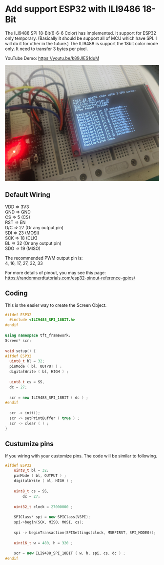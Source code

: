 # Add support ESP32 with ILI9486 18-Bit

The ILI9488 SPI 18-Bit(6-6-6 Color) has implemented. It support for ESP32 only temporary. (Basically it should be support all of MCU which have SPI. I will do it for other in the future.) The ILI9488 is support the 18bit color mode only. It need to transfer 3 bytes per pixel.

YouTube Demo: https://youtu.be/k89JIES1duM

![image](./ILI9486_SPI_18BIT.jpg)

## Default Wiring
VDD => 3V3\
GND => GND\
CS  => 5 (CS)\
RST => EN\
D/C => 27 (Or any output pin)\
SDI => 23 (MOSI)\
SCK => 18 (CLK)\
BL  => 32 (Or any output pin)\
SDO => 19 (MISO)

The recommended PWM output pin is:\
4, 16, 17, 27, 32, 33

For more details of pinout, you may see this page:\
https://randomnerdtutorials.com/esp32-pinout-reference-gpios/
## Coding
This is the easier way to create the Screen Object.
```cpp
#ifdef ESP32
  #include <ILI9488_SPI_18BIT.h>
#endif

using namespace tft_framework;
Screen* scr;

void setup() {
#ifdef ESP32
  uint8_t bl = 32;
  pinMode ( bl, OUTPUT ) ;
  digitalWrite ( bl, HIGH ) ;

  uint8_t cs = SS,
  dc = 27;

  scr = new ILI9488_SPI_18BIT ( dc ) ;
#endif

  scr -> init();
  scr -> setPrintBuffer ( true ) ;
  scr -> clear ( ) ;
}
```
## Custumize pins
If you wiring with your customize pins. The code will be similar to following.
```cpp
#ifdef ESP32
	uint8_t bl = 32;
	pinMode ( bl, OUTPUT ) ;
	digitalWrite ( bl, HIGH ) ;

	uint8_t cs = SS,
		dc = 27;

	uint32_t clock = 27000000 ;

	SPIClass* spi = new SPIClass(VSPI);
	spi->begin(SCK, MISO, MOSI, cs);

	spi -> beginTransaction(SPISettings(clock, MSBFIRST, SPI_MODE0));

	uint16_t w = 480, h = 320 ;

	scr = new ILI9488_SPI_18BIT ( w, h, spi, cs, dc ) ;
#endif
```
